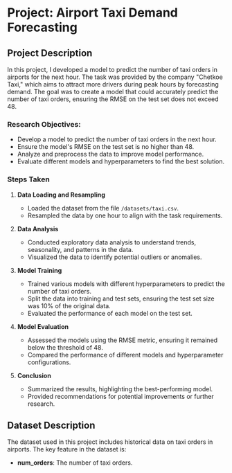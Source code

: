 # Project: Airport Taxi Demand Forecasting

## Project Description

In this project, I developed a model to predict the number of taxi orders in airports for the next hour. The task was provided by the company "Chetkoe Taxi," which aims to attract more drivers during peak hours by forecasting demand. The goal was to create a model that could accurately predict the number of taxi orders, ensuring the RMSE on the test set does not exceed 48.

### Research Objectives:

* Develop a model to predict the number of taxi orders in the next hour.
* Ensure the model's RMSE on the test set is no higher than 48.
* Analyze and preprocess the data to improve model performance.
* Evaluate different models and hyperparameters to find the best solution.

### Steps Taken

1. **Data Loading and Resampling**
    - Loaded the dataset from the file `/datasets/taxi.csv`.
    - Resampled the data by one hour to align with the task requirements.

2. **Data Analysis**
    - Conducted exploratory data analysis to understand trends, seasonality, and patterns in the data.
    - Visualized the data to identify potential outliers or anomalies.

3. **Model Training**
    - Trained various models with different hyperparameters to predict the number of taxi orders.
    - Split the data into training and test sets, ensuring the test set size was 10% of the original data.
    - Evaluated the performance of each model on the test set.

4. **Model Evaluation**
    - Assessed the models using the RMSE metric, ensuring it remained below the threshold of 48.
    - Compared the performance of different models and hyperparameter configurations.

5. **Conclusion**
    - Summarized the results, highlighting the best-performing model.
    - Provided recommendations for potential improvements or further research.

## Dataset Description

The dataset used in this project includes historical data on taxi orders in airports. The key feature in the dataset is:

- **num_orders**: The number of taxi orders.
